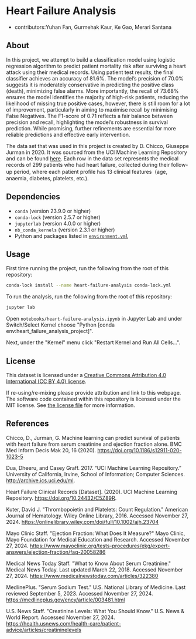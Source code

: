 # Heart Failure Analysis

-   contributors:Yuhan Fan, Gurmehak Kaur, Ke Gao, Merari Santana

## About

In this project, we attempt to build a classification model using logistic regression algorithm to predict patient mortality risk after surviving a heart attack using their medical records. Using patient test results, the final classifier achieves an accuracy of 81.6%. The model’s precision of 70.0% suggests it is moderately conservative in predicting the positive class (death), minimizing false alarms. More importantly, the recall of 73.68% ensures the model identifies the majority of high-risk patients, reducing the likelihood of missing true positive cases, however, there is still room for a lot of improvement, particularly in aiming to maximise recall by minimising False Negatives. The F1-score of 0.71 reflects a fair balance between precision and recall, highlighting the model’s robustness in survival prediction. While promising, further refinements are essential for more reliable predictions and effective early intervention.

The data set that was used in this project is created by D. Chicco, Giuseppe Jurman in 2020. It was sourced from the UCI Machine Learning Repository and can be found [here](https://archive.ics.uci.edu/dataset/519/heart+failure+clinical+records). Each row in the data set represents the medical records of 299 patients who had heart failure, collected during their follow-up period, where each patient profile has 13 clinical features（age, anaemia, diabetes, platelets, etc.).

## Dependencies

-   `conda` (version 23.9.0 or higher)
-   `conda-lock` (version 2.5.7 or higher)
-   `jupyterlab` (version 4.0.0 or higher)
-   `nb_conda_kernels` (version 2.3.1 or higher)
-   Python and packages listed in [`environment.yml`](environment.yml)

## Usage

First time running the project, run the following from the root of this repository:

``` bash
conda-lock install --name heart-failure-analysis conda-lock.yml
```

To run the analysis, run the following from the root of this repository:

``` bash
jupyter lab 
```

Open `notebooks/heart-failure-analysis.ipynb` in Jupyter Lab and under Switch/Select Kernel choose "Python [conda env:heart_failure_analysis_project]".

Next, under the "Kernel" menu click "Restart Kernel and Run All Cells...".

## License

This dataset is licensed under a [Creative Commons Attribution 4.0 International (CC BY 4.0) license](https://creativecommons.org/licenses/by/4.0/legalcode).

If re-using/re-mixing please provide attribution and link to this webpage. The software code contained within this repository is licensed under the MIT license. See [the license file](LICENSE.md) for more information.

## References

Chicco, D., Jurman, G. Machine learning can predict survival of patients with heart failure from serum creatinine and ejection fraction alone. BMC Med Inform Decis Mak 20, 16 (2020). <https://doi.org/10.1186/s12911-020-1023-5>

Dua, Dheeru, and Casey Graff. 2017. “UCI Machine Learning Repository.” University of California, Irvine, School of Information; Computer Sciences. <http://archive.ics.uci.edu/ml>.

Heart Failure Clinical Records [Dataset]. (2020). UCI Machine Learning Repository. <https://doi.org/10.24432/C5Z89R>.

Kuter, David J. "Thrombopoietin and Platelets: Count Regulation." American Journal of Hematology. Wiley Online Library, 2016. Accessed November 27, 2024. https://onlinelibrary.wiley.com/doi/full/10.1002/ajh.23704

Mayo Clinic Staff. "Ejection Fraction: What Does It Measure?" Mayo Clinic, Mayo Foundation for Medical Education and Research. Accessed November 27, 2024. https://www.mayoclinic.org/tests-procedures/ekg/expert-answers/ejection-fraction/faq-20058286

Medical News Today Staff. "What to Know About Serum Creatinine." Medical News Today. Last updated March 22, 2018. Accessed November 27, 2024. https://www.medicalnewstoday.com/articles/322380

MedlinePlus. "Serum Sodium Test." U.S. National Library of Medicine. Last reviewed September 5, 2023. Accessed November 27, 2024. https://medlineplus.gov/ency/article/003481.html

U.S. News Staff. "Creatinine Levels: What You Should Know." U.S. News & World Report. Accessed November 27, 2024. https://health.usnews.com/health-care/patient-advice/articles/creatininelevels


